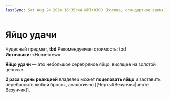 ```yaml
---
lastSync: Sat Aug 24 2024 16:35:44 GMT+0300 (Москва, стандартное время)
---
```

# Яйцо удачи

Чудесный предмет, **tbd**
Рекомендуемая стоимость: tbd
**Источники:** «Homebrew»

**Яйцо удачи** — это небольшое серебряное яйцо, висящее на золотой цепочке.

**2 раза в день реакцией** владелец может **поцеловать яйцо** и заставить перебросить любой бросок, аналогично [[Черты#Везунчик|черте Везунчик]].